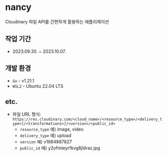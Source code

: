 # nancy

Cloudinary 파일 API를 간편하게 활용하는 애플리케이션

## 작업 기간
- 2023.09.30. ~ 2023.10.07.

## 개발 환경

- `Go` - v1.21.1
- `WSL2` - Ubuntu 22.04 LTS

## etc.

- 파일 URL 형식: `https://res.cloudinary.com/<cloud_name>/<resource_type>/<delivery_type>[/<transformations>]/<version>/<public_id>`
  - `resource_type` 예) image, video
  - `delivery_type` 예) upload
  - `version`       예) v1684887827
  - `public_id`     예) y2ofmteyrfkvg8jldraz.jpg
